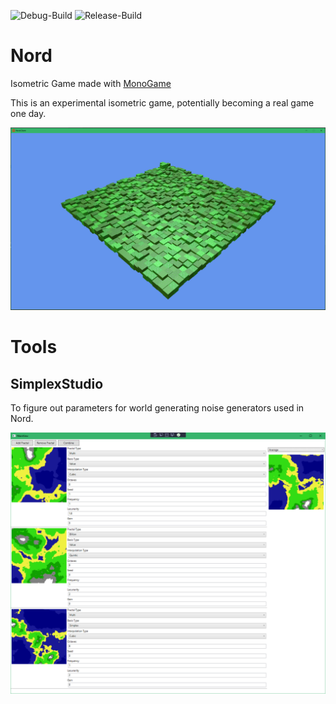 ![Debug-Build](https://github.com/deccer/Nord/workflows/Debug-Build/badge.svg) ![Release-Build](https://github.com/deccer/Nord/workflows/Release-Build/badge.svg)
# Nord

Isometric Game made with [MonoGame](https://github.com/MonoGame/MonoGame)

This is an experimental isometric game, potentially becoming a real game one day.

![Screenshot 1](assets/screenshots/nord-20201012-1629.png)

# Tools

## SimplexStudio

To figure out parameters for world generating noise generators used in Nord.

![Screenshot 1](assets/screenshots/simplexstudio-20201012-1651.png)

